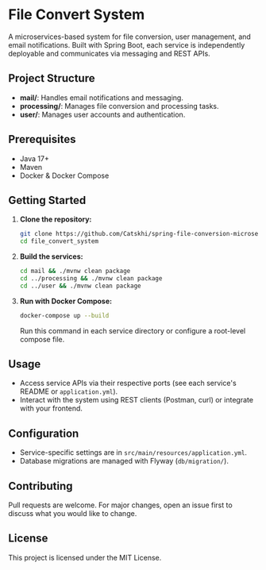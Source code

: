 # File Convert System

A microservices-based system for file conversion, user management, and email notifications. Built with Spring Boot, each service is independently deployable and communicates via messaging and REST APIs.

## Project Structure

- **mail/**: Handles email notifications and messaging.
- **processing/**: Manages file conversion and processing tasks.
- **user/**: Manages user accounts and authentication.

## Prerequisites

- Java 17+
- Maven
- Docker & Docker Compose

## Getting Started

1. **Clone the repository:**
   ```bash
   git clone https://github.com/Catskhi/spring-file-conversion-microservice
   cd file_convert_system
   ```

2. **Build the services:**
   ```bash
   cd mail && ./mvnw clean package
   cd ../processing && ./mvnw clean package
   cd ../user && ./mvnw clean package
   ```

3. **Run with Docker Compose:**
   ```bash
   docker-compose up --build
   ```
   Run this command in each service directory or configure a root-level compose file.

## Usage

- Access service APIs via their respective ports (see each service's README or `application.yml`).
- Interact with the system using REST clients (Postman, curl) or integrate with your frontend.

## Configuration

- Service-specific settings are in `src/main/resources/application.yml`.
- Database migrations are managed with Flyway (`db/migration/`).

## Contributing

Pull requests are welcome. For major changes, open an issue first to discuss what you would like to change.

## License

This project is licensed under the MIT License.

